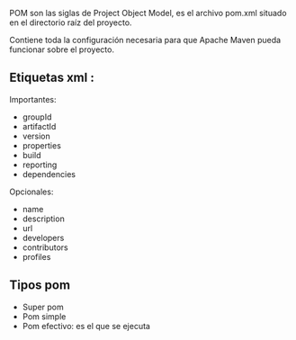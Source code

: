 
POM son las siglas de Project Object Model, es el archivo pom.xml situado en el directorio raíz del proyecto.

Contiene toda la configuración necesaria para que Apache Maven pueda funcionar sobre el proyecto. 

## Etiquetas xml : 

Importantes: 

* groupId
* artifactId
* version 
* properties
* build
* reporting
* dependencies

Opcionales:

* name
* description
* url
* developers
* contributors
* profiles

## Tipos pom 

* Super pom 
* Pom simple 
* Pom efectivo: es el que se ejecuta